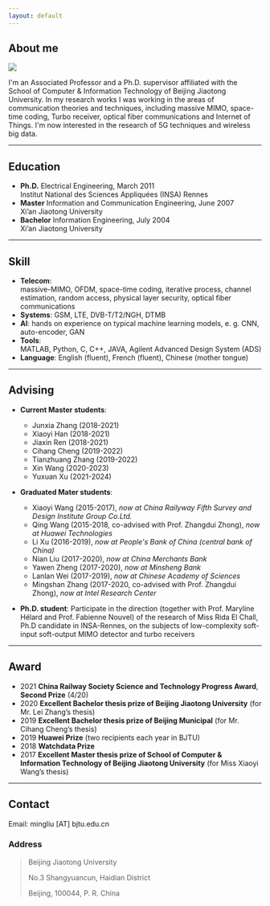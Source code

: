 ```yaml
---
layout: default
---
```


## About me

<img class="profile-picture" src="ml.jpg">

I'm an Associated Professor and a Ph.D. supervisor affiliated with the School of Computer & Information Technology of Beijing Jiaotong University. 
In my research works I was working in the areas of communication theories and techniques, including  massive MIMO, space-time coding, Turbo receiver, optical fiber communications and Internet of Things. 
I'm now interested in the research of 5G techniques and wireless big data.

---

## Education

* **Ph.D.**			Electrical Engineering,   March 2011      
				Institut National des Sciences Appliquées (INSA) Rennes
* **Master**		Information and Communication Engineering,   June 2007            
				Xi’an Jiaotong University
* **Bachelor**		Information Engineering,   July 2004                 
				Xi’an Jiaotong University

---
## Skill

* **Telecom**:		
				massive-MIMO, OFDM, space-time coding, iterative process, channel estimation, random access, physical layer security, optical fiber communications 
* **Systems**:
			GSM, LTE, DVB-T/T2/NGH, DTMB 
* **AI**: 
			hands on experience on typical machine learning models, e. g. CNN, auto-encoder, GAN	
* **Tools**:	
			MATLAB, Python, C, C++, JAVA, Agilent Advanced Design System (ADS)
* **Language**:	
		English (fluent), French (fluent), Chinese (mother tongue) 

---
## Advising
* **Current Master students**:
	- Junxia Zhang (2018-2021)
	- Xiaoyi Han (2018-2021)
	- Jiaxin Ren (2018-2021)
	- Cihang Cheng (2019-2022)
	- Tianzhuang Zhang (2019-2022)
	- Xin Wang (2020-2023)
	- Yuxuan Xu (2021-2024)
* **Graduated Mater students**:
	- Xiaoyi Wang (2015-2017), *now at China Railyway Fifth Survey and Design Institute Group Co.Ltd.*
	- Qing Wang (2015-2018, co-advised with Prof. Zhangdui Zhong), *now at Huawei Technologies* 
	- Li Xu (2016-2019), *now at People's Bank of China (central bank of China)*
	- Nian Liu (2017-2020), *now at China Merchants Bank* 
	- Yawen Zheng (2017-2020), *now at Minsheng Bank*
	- Lanlan Wei (2017-2019), *now at Chinese Academy of Sciences*
	- Mingshan Zhang (2017-2020, co-advised with Prof. Zhangdui Zhong), *now at Intel Research Center*


* **Ph.D. student**:
Participate in the direction (together with Prof. Maryline Hélard and Prof. Fabienne Nouvel) of the research of Miss Rida El Chall, Ph.D candidate in INSA-Rennes, on the subjects of low-complexity soft-input soft-output MIMO detector and turbo receivers

---
## Award
- 2021	**China Railway Society Science and Technology Progress Award**, **Second Prize** (4/20)
- 2020	**Excellent Bachelor thesis prize of Beijing Jiaotong University** (for Mr. Lei Zhang’s thesis)
- 2019	**Excellent Bachelor thesis prize of Beijing Municipal** (for Mr. Cihang Cheng’s thesis)
- 2019	**Huawei Prize** (two recipients each year in BJTU)
- 2018	**Watchdata Prize** 
- 2017 	**Excellent Master thesis prize of School of Computer & Information Technology of Beijing Jiaotong University** (for Miss Xiaoyi Wang’s thesis)

---
## Contact
 
Email: mingliu [AT] bjtu.edu.cn 

### Address

> Beijing Jiaotong University
>
> No.3 Shangyuancun, Haidian District
>
> Beijing, 100044,
> P. R. China

